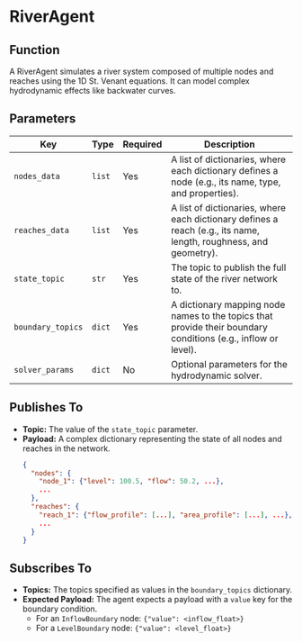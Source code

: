 # RiverAgent

## Function

A RiverAgent simulates a river system composed of multiple nodes and reaches using the 1D St. Venant equations. It can model complex hydrodynamic effects like backwater curves.

## Parameters

| Key               | Type   | Required | Description                                                                                                |
|-------------------|--------|----------|------------------------------------------------------------------------------------------------------------|
| `nodes_data`      | `list` | Yes      | A list of dictionaries, where each dictionary defines a node (e.g., its name, type, and properties).         |
| `reaches_data`    | `list` | Yes      | A list of dictionaries, where each dictionary defines a reach (e.g., its name, length, roughness, and geometry).|
| `state_topic`     | `str`  | Yes      | The topic to publish the full state of the river network to.                                               |
| `boundary_topics` | `dict` | Yes      | A dictionary mapping node names to the topics that provide their boundary conditions (e.g., inflow or level).|
| `solver_params`   | `dict` | No       | Optional parameters for the hydrodynamic solver.                                                           |

## Publishes To

- **Topic:** The value of the `state_topic` parameter.
- **Payload:** A complex dictionary representing the state of all nodes and reaches in the network.
  ```json
  {
    "nodes": {
      "node_1": {"level": 100.5, "flow": 50.2, ...},
      ...
    },
    "reaches": {
      "reach_1": {"flow_profile": [...], "area_profile": [...], ...},
      ...
    }
  }
  ```

## Subscribes To

- **Topics:** The topics specified as values in the `boundary_topics` dictionary.
- **Expected Payload:** The agent expects a payload with a `value` key for the boundary condition.
  - For an `InflowBoundary` node: `{"value": <inflow_float>}`
  - For a `LevelBoundary` node: `{"value": <level_float>}`
